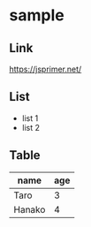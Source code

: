 # sample

## Link

https://jsprimer.net/

## List

- list 1
- list 2

## Table

|name|age|
|---|---|
|Taro|3|
|Hanako|4|
